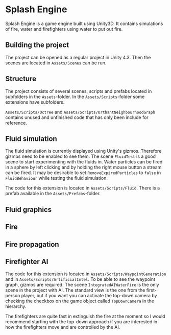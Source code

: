 # Splash Engine

Splash Engine is a game engine built using Unity3D. It contains simulations of fire, water and firefighters using water to put out fire.

## Building the project

The project can be opened as a regular project in Unity 4.3. Then the scenes are located in `Assets/Scenes` can be run.

## Structure

The project consists of several scenes, scripts and prefabs located in subfolders in the `Assets`-folder. In the `Assets/Scripts`-folder some extensions have subfolders.

`Assets/Scripts/Octree` and `Assets/Scripts/OrthantNeighbourhoodGraph` contains unused and unfinished code that has only been include for reference.

## Fluid simulation

The fluid simulation is currently displayed using Unity's gizmos. Therefore gizmos need to be enabled to see them. The scene `FluidTest` is a good scene to start experimenting with the fluids in. Water particles can be fired in a sphere by left clicking and by holding the right mouse button a stream can be fired. It may be desirable to set `RemoveExpiredParticles` to `false` in `FluidBehaviour` while testing the fluid simulation. 

The code for this extension is located in `Assets/Scripts/Fluid`. There is a prefab available in the `Assets/Prefabs`-folder.

## Fluid graphics

## Fire

## Fire propagation

## Firefighter AI

The code for this extension is located in `Assets/Scripts/WaypointGeneration` and in `Assets/Scripts/ArtificialIntel`. To be able to see the waypoint graph, gizmos are required. The scene `IntegratedAIWaterFire` is the only scene in the project with AI. The standard view is the one from the first-person player, but if you want you can activate the top-down camera by checking the checkbox on the game object called `TopDownCamera` in the hierarchy.

The firefighters are quite fast in extinguish the fire at the moment so I would recommend starting with the top-down approach if you are interested in how the firefighters move and are controlled by the AI.
